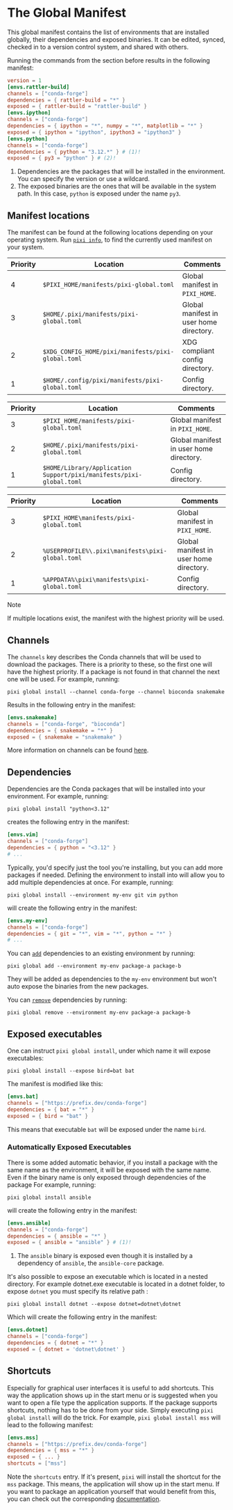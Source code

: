 # The Global Manifest

This global manifest contains the list of environments that are installed globally, their dependencies and exposed binaries. It can be edited, synced, checked in to a version control system, and shared with others.

Running the commands from the section before results in the following manifest:

```toml
version = 1
[envs.rattler-build]
channels = ["conda-forge"]
dependencies = { rattler-build = "*" }
exposed = { rattler-build = "rattler-build" }
[envs.ipython]
channels = ["conda-forge"]
dependencies = { ipython = "*", numpy = "*", matplotlib = "*" }
exposed = { ipython = "ipython", ipython3 = "ipython3" }
[envs.python]
channels = ["conda-forge"]
dependencies = { python = "3.12.*" } # (1)!
exposed = { py3 = "python" } # (2)!

```

1. Dependencies are the packages that will be installed in the environment. You can specify the version or use a wildcard.
1. The exposed binaries are the ones that will be available in the system path. In this case, `python` is exposed under the name `py3`.

## Manifest locations

The manifest can be found at the following locations depending on your operating system. Run [`pixi info`](../../reference/cli/pixi/info/), to find the currently used manifest on your system.

| **Priority** | **Location**                                       | **Comments**                            |
| ------------ | -------------------------------------------------- | --------------------------------------- |
| 4            | `$PIXI_HOME/manifests/pixi-global.toml`            | Global manifest in `PIXI_HOME`.         |
| 3            | `$HOME/.pixi/manifests/pixi-global.toml`           | Global manifest in user home directory. |
| 2            | `$XDG_CONFIG_HOME/pixi/manifests/pixi-global.toml` | XDG compliant config directory.         |
| 1            | `$HOME/.config/pixi/manifests/pixi-global.toml`    | Config directory.                       |

| **Priority** | **Location**                                                        | **Comments**                            |
| ------------ | ------------------------------------------------------------------- | --------------------------------------- |
| 3            | `$PIXI_HOME/manifests/pixi-global.toml`                             | Global manifest in `PIXI_HOME`.         |
| 2            | `$HOME/.pixi/manifests/pixi-global.toml`                            | Global manifest in user home directory. |
| 1            | `$HOME/Library/Application Support/pixi/manifests/pixi-global.toml` | Config directory.                       |

| **Priority** | **Location**                                     | **Comments**                            |
| ------------ | ------------------------------------------------ | --------------------------------------- |
| 3            | `$PIXI_HOME\manifests/pixi-global.toml`          | Global manifest in `PIXI_HOME`.         |
| 2            | `%USERPROFILE%\.pixi\manifests\pixi-global.toml` | Global manifest in user home directory. |
| 1            | `%APPDATA%\pixi\manifests\pixi-global.toml`      | Config directory.                       |

Note

If multiple locations exist, the manifest with the highest priority will be used.

## Channels

The `channels` key describes the Conda channels that will be used to download the packages. There is a priority to these, so the first one will have the highest priority. If a package is not found in that channel the next one will be used. For example, running:

```text
pixi global install --channel conda-forge --channel bioconda snakemake

```

Results in the following entry in the manifest:

```toml
[envs.snakemake]
channels = ["conda-forge", "bioconda"]
dependencies = { snakemake = "*" }
exposed = { snakemake = "snakemake" }

```

More information on channels can be found [here](../../advanced/channel_logic/).

## Dependencies

Dependencies are the Conda packages that will be installed into your environment. For example, running:

```text
pixi global install "python<3.12"

```

creates the following entry in the manifest:

```toml
[envs.vim]
channels = ["conda-forge"]
dependencies = { python = "<3.12" }
# ...

```

Typically, you'd specify just the tool you're installing, but you can add more packages if needed. Defining the environment to install into will allow you to add multiple dependencies at once. For example, running:

```shell
pixi global install --environment my-env git vim python

```

will create the following entry in the manifest:

```toml
[envs.my-env]
channels = ["conda-forge"]
dependencies = { git = "*", vim = "*", python = "*" }
# ...

```

You can [`add`](../../reference/cli/pixi/global/add/) dependencies to an existing environment by running:

```shell
pixi global add --environment my-env package-a package-b

```

They will be added as dependencies to the `my-env` environment but won't auto expose the binaries from the new packages.

You can [`remove`](../../reference/cli/pixi/global/remove/) dependencies by running:

```shell
pixi global remove --environment my-env package-a package-b

```

## Exposed executables

One can instruct `pixi global install`, under which name it will expose executables:

```shell
pixi global install --expose bird=bat bat

```

The manifest is modified like this:

```toml
[envs.bat]
channels = ["https://prefix.dev/conda-forge"]
dependencies = { bat = "*" }
exposed = { bird = "bat" }

```

This means that executable `bat` will be exposed under the name `bird`.

### Automatically Exposed Executables

There is some added automatic behavior, if you install a package with the same name as the environment, it will be exposed with the same name. Even if the binary name is only exposed through dependencies of the package For example, running:

```text
pixi global install ansible

```

will create the following entry in the manifest:

```toml
[envs.ansible]
channels = ["conda-forge"]
dependencies = { ansible = "*" }
exposed = { ansible = "ansible" } # (1)!

```

1. The `ansible` binary is exposed even though it is installed by a dependency of `ansible`, the `ansible-core` package.

It's also possible to expose an executable which is located in a nested directory. For example dotnet.exe executable is located in a dotnet folder, to expose `dotnet` you must specify its relative path :

```text
pixi global install dotnet --expose dotnet=dotnet\dotnet

```

Which will create the following entry in the manifest:

```toml
[envs.dotnet]
channels = ["conda-forge"]
dependencies = { dotnet = "*" }
exposed = { dotnet = 'dotnet\dotnet' }

```

## Shortcuts

Especially for graphical user interfaces it is useful to add shortcuts. This way the application shows up in the start menu or is suggested when you want to open a file type the application supports. If the package supports shortcuts, nothing has to be done from your side. Simply executing `pixi global install` will do the trick. For example, `pixi global install mss` will lead to the following manifest:

```toml
[envs.mss]
channels = ["https://prefix.dev/conda-forge"]
dependencies = { mss = "*" }
exposed = { ... }
shortcuts = ["mss"]

```

Note the `shortcuts` entry. If it's present, `pixi` will install the shortcut for the `mss` package. This means, the application will show up in the start menu. If you want to package an application yourself that would benefit from this, you can check out the corresponding [documentation](https://conda.github.io/menuinst/).
